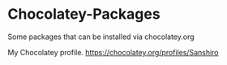 # Chocolatey-Packages
Some packages that can be installed via chocolatey.org

My Chocolatey profile.
https://chocolatey.org/profiles/Sanshiro
